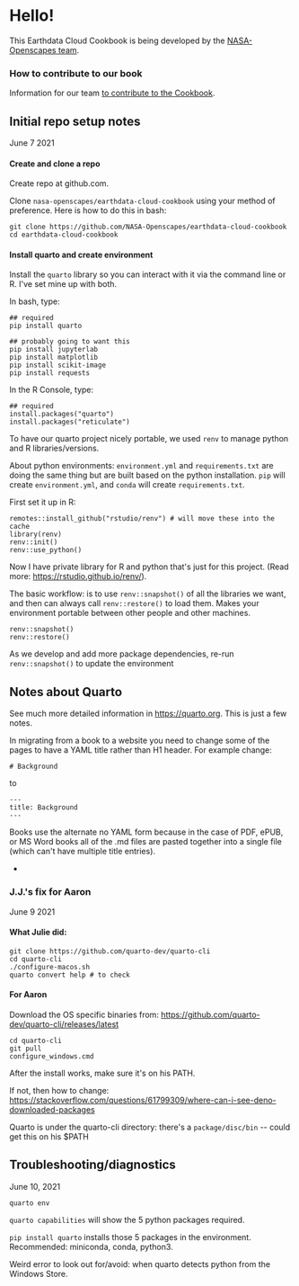 # Hello! 

This Earthdata Cloud Cookbook is being developed by the [NASA-Openscapes team](https://nasa-openscapes.github.io/).

### How to contribute to our book
Information for our team [to contribute to the Cookbook](https://nasa-openscapes.github.io/earthdata-cloud-cookbook/contributing/).

## Initial repo setup notes
June 7 2021

#### Create and clone a repo

Create repo at github.com.

Clone `nasa-openscapes/earthdata-cloud-cookbook` using your method of preference. Here is how to do this in bash:

```{bash}
git clone https://github.com/NASA-Openscapes/earthdata-cloud-cookbook
cd earthdata-cloud-cookbook
```
#### Install quarto and create environment

Install the `quarto` library so you can interact with it via the command line or R. I've set mine up with both.

In bash, type:

```{bash}
## required
pip install quarto

## probably going to want this
pip install jupyterlab
pip install matplotlib
pip install scikit-image
pip install requests
```

In the R Console, type:

```{r, eval=FALSE}
## required
install.packages("quarto")
install.packages("reticulate")
```

To have our quarto project nicely portable, we used `renv` to manage python and R libraries/versions.

About python environments: `environment.yml` and `requirements.txt` are doing the same thing but are built based on the python installation. `pip` will create `environment.yml`, and `conda` will create `requirements.txt`.

First set it up in R:

```{r, eval=FALSE}
remotes::install_github("rstudio/renv") # will move these into the cache
library(renv)
renv::init()
renv::use_python()
```

Now I have private library for R and python that's just for this project. (Read more: <https://rstudio.github.io/renv/>).

The basic workflow: is to use `renv::snapshot()` of all the libraries we want, and then can always call `renv::restore()` to load them. Makes your environment portable between other people and other machines.

```{r, eval=FALSE}
renv::snapshot()
renv::restore()
```

As we develop and add more package dependencies, re-run `renv::snapshot()` to update the environment

## Notes about Quarto

See much more detailed information in <https://quarto.org>. This is just a few notes.

In migrating from a book to a website you need to change some of the pages to have a YAML title rather than H1 header. For example change:

```
# Background
```

to

```
---
title: Background
---
```

Books use the alternate no YAML form because in the case of PDF, ePUB, or MS Word books all of the .md files are pasted together into a single file (which can't have multiple title entries).


-   

### J.J.'s fix for Aaron
June 9 2021

#### What Julie did:

```
git clone https://github.com/quarto-dev/quarto-cli
cd quarto-cli
./configure-macos.sh
quarto convert help # to check
```

#### For Aaron

Download the OS specific binaries from: <https://github.com/quarto-dev/quarto-cli/releases/latest>  

```
cd quarto-cli
git pull
configure_windows.cmd
```

After the install works, make sure it's on his PATH.

If not, then how to change: <https://stackoverflow.com/questions/61799309/where-can-i-see-deno-downloaded-packages>

Quarto is under the quarto-cli directory: there's a `package/disc/bin` -- could get this on his $PATH

## Troubleshooting/diagnostics
June 10, 2021

`quarto env`

`quarto capabilities` will show the 5 python packages required.

`pip install quarto` installs those 5 packages in the environment. Recommended: miniconda, conda, python3.

Weird error to look out for/avoid: when quarto detects python from the Windows Store.
